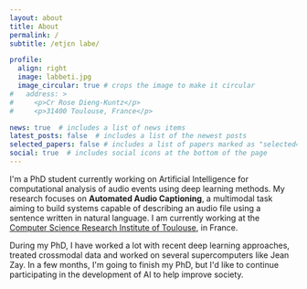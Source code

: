 ```yaml
---
layout: about
title: About
permalink: /
subtitle: /etjɛn labe/

profile:
  align: right
  image: labbeti.jpg
  image_circular: true # crops the image to make it circular
#   address: >
#     <p>Cr Rose Dieng-Kuntz</p>
#     <p>31400 Toulouse, France</p>

news: true  # includes a list of news items
latest_posts: false  # includes a list of the newest posts
selected_papers: false # includes a list of papers marked as "selected={true}"
social: true  # includes social icons at the bottom of the page
---
```


I'm a PhD student currently working on Artificial Intelligence for computational analysis of audio events using deep learning methods. My research focuses on **Automated Audio Captioning**, a multimodal task aiming to build systems capable of describing an audio file using a sentence written in natural language. I am currently working at the <a href='https://www.irit.fr/en/home/'>Computer Science Research Institute of Toulouse</a>, in France.

During my PhD, I have worked a lot with recent deep learning approaches, treated crossmodal data and worked on several supercomputers like Jean Zay. In a few months, I'm going to finish my PhD, but I'd like to continue participating in the development of AI to help improve society.

<!-- Write your biography here. Tell the world about yourself. Link to your favorite [subreddit](http://reddit.com). You can put a picture in, too. The code is already in, just name your picture `prof_pic.jpg` and put it in the `img/` folder.

Put your address / P.O. box / other info right below your picture. You can also disable any of these elements by editing `profile` property of the YAML header of your `_pages/about.md`. Edit `_bibliography/papers.bib` and Jekyll will render your [publications page](/al-folio/publications/) automatically.

Link to your social media connections, too. This theme is set up to use [Font Awesome icons](http://fortawesome.github.io/Font-Awesome/) and [Academicons](https://jpswalsh.github.io/academicons/), like the ones below. Add your Facebook, Twitter, LinkedIn, Google Scholar, or just disable all of them. -->
